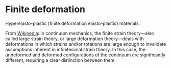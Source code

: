 # Finite deformation

Hyperelasto-plastic (finite deformation elasto-plastic) materials.

From [Wikipedia](https://en.wikipedia.org/wiki/Finite_strain_theory): in continuum mechanics, the finite strain theory—also called large strain theory, or large deformation theory—deals with deformations in which strains and/or rotations are large enough to invalidate assumptions inherent in infinitesimal strain theory. In this case, the undeformed and deformed configurations of the continuum are significantly different, requiring a clear distinction between them.
